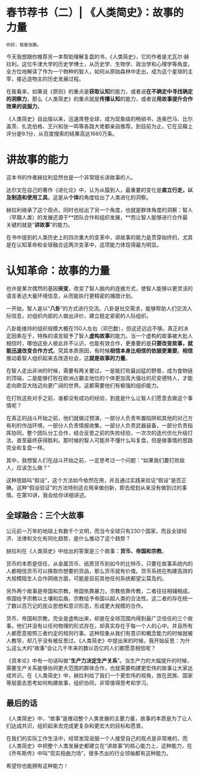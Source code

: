 # 春节荐书（二）| 《人类简史》：故事的力量

    你好，我是张鹏。

今天我想跟你推荐另一本帮助理解复盘的书，《人类简史》，它的作者是尤瓦尔·赫拉利。这位牛津大学的历史学博士，从历史学、生物学、政治学和心理学等角度，全方位地解读了作为一个物种的智人，如何从原始森林中走出，成为这个星球的主宰，接近造物主的历史发展过程。

在我看来，如果说《原则》的重点是**获取认知**的能力，或者说**在不确定中寻找确定的洞察力**，那么《人类简史》的重点就是**传播认知**的能力，或者说**用故事提升合作效果的说服力**。

《人类简史》自出版以来，迅速席卷全球，成为现象级的畅销书，连奥巴马、比尔盖茨、扎克伯格、王兴和张一鸣等各路大佬都亲自推荐。到目前为止，它在豆瓣上评分是9.1分，从百度搜索的结果高达1680万条。

# 讲故事的能力

这本书的作者赫拉利显然也是一个非常擅长讲故事的人。

达尔文在自己的著作《进化论》中，认为从猿到人，最重要的变化是**直立行走，以及制造和使用工具**。这是从**个体**的角度给出了人类进化的洞察。

赫拉利继承了这个观点，同时也给出了另一个角度，也就是群体角度的洞察：智人（早期人类）的发展还源于**团队合作和组织发展，**而让智人能够进行合作最关键的就是“**讲故事**”的能力。

在书中提到的人类历史上的四次重大的变革中，讲故事的能力是贯穿始终的，尤其是在认知革命和全球融合这两次变革中，这项能力体现得最为明显。

# 认知革命：故事的力量

也许是某次偶然的基因**突变**，改变了智人脑内的连接方式，使智人能够以更灵活的语言表述大量环境信息，从而能执行更精密的捕猎计划。

一开始，智人是以“**八卦**”的方式进行交流。八卦是社交需求，能够帮助人们交流人际信息，对组织内部的人做出评价，建立稳定紧密的人际组织。

八卦能维持的组织规模大概在150人左右（邓巴数），但这还远远不够。真正的决定因素在于，特殊的语言赋予了智人**虚构故事**的能力。当一个虚构的故事被大批人相信时，哪怕这些人彼此并不认识，也能有效合作，更重要的是**只要改变故事，就能迅速改变合作方式**。究其本质原因，有时候**相信本身比相信的依据更重要**。**相信**推动着智人组织起来去改造社会，这**就是故事的力量**。

在智人走出非洲的时候，需要有两关要过，一是能打败最凶猛的野兽，成为食物链的顶端，二是能够打败在欧洲占霸主地位的个体更加高大强壮的尼安德特人，才能走向欧亚大陆迈向更广阔的世界。这都需要他们有极强的组织能力。

在打败这些对手之前，谁都没有成功的经验，到底是什么让智人们愿意去做这个事情呢？

在真正的战斗开始之前，他们就做过预演，一部分人负责布置陷阱和其他的对己方有利的作战环境，一部分人负责情报收集，一部分人负责武器装备，一部分负责指挥协同，整个团队分工合作，结合反思之前的失败经验，一次次的迭代优化升级打法，直至最终获得胜利。那时候的智人可能并不懂什么叫复盘，但是做事情的思路完全和复盘一样。

其中，我想智人们在战斗开始之前，一定思考过一个问题：“如果我们要打败敌人，应该怎么做？”

这种思路叫“假设”，这个方法如今依然在用，并且通过实践来验证“假设”是否正确。这种“假设验证”的方法特别适合用来做创新，即去规划从来没有做到过的事情。在第10讲，我会给你详细讲述。

## 全球融合：三个大故事

公元前一万年的地球上有数千个文明，而当今全球只有230个国家，而且全球经济、法律和文化有同化趋势，是什么推动了这个趋势？

赫拉利在《人类简史》中给出的答案是三个故事：**货币、帝国和宗教**。

货币的本质是信任，从金属货币、纸质货币到如今的比特币，只要在故事系统内的人都相信货币可以换取你想要的货品，那么货币就有价值。货币系统在构建高效的大规模陌生人合作网络方面，可能是目前其他任何系统都望尘莫及的。

另外两个故事是帝国和宗教。帝国依靠暴力，宗教依靠传教，二者往往相辅相成。帝国给予宗教以土壤和后盾，宗教给予帝国以超人类的合法性。这二者的存在统一了数以百万记的民众思想和意识形态，形成更大规模的合作。

货币、帝国和宗教，完全是虚构出来，却是在全球范围内得到最广泛信任的三个故事。他们并没有以任何物理的形式存在，却真实存在于每一个人的心中。并且所有人都愿意按照三者约定的规则行事。这种现象从我们有意识和概念能力的时候就被人教导，却几乎没有被反思过。《人类简史》中提出来的时候，我开始反思：为什么这么大的“故事”会让几千年来的数以百亿的人们都愿意相信呢？

《资本论》中有一句话叫做“**生产力决定生产关系**”。当生产力的大幅提升的时候，需要生产关系能够协同更大范围的群体合作，也就需要构建更宏伟的故事让大家达成共识。在《人类简史》中，赫拉利给了我们一个更宏伟的视角，放在民族、国家等层面去思考如何构建故事，组织协同，非常值得思考和学习。

## 最后的话

《人类简史》中，“故事”是推动整个人类发展的主要力量，故事的本质是为了让人们达成共识，组织起来去完成更复杂和更宏大的目标和愿景。

在我们的实际工作生活中，经常发现说服一个人接受自己的观点是非常难的，而《人类简史》中把整个人类发展史都建立在“讲故事”的核心能力上，这种能力，在《乔布斯传》中叫“现实扭曲力场”，很多杰出的行业领袖都有这种能力。

希望你也能拥有这种能力！
    